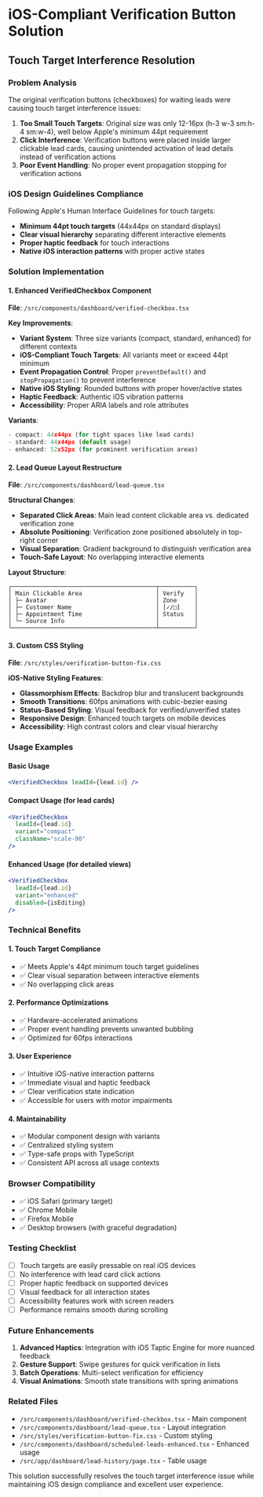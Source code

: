 # iOS-Compliant Verification Button Solution
## Touch Target Interference Resolution

### Problem Analysis
The original verification buttons (checkboxes) for waiting leads were causing touch target interference issues:

1. **Too Small Touch Targets**: Original size was only 12-16px (h-3 w-3 sm:h-4 sm:w-4), well below Apple's minimum 44pt requirement
2. **Click Interference**: Verification buttons were placed inside larger clickable lead cards, causing unintended activation of lead details instead of verification actions
3. **Poor Event Handling**: No proper event propagation stopping for verification actions

### iOS Design Guidelines Compliance
Following Apple's Human Interface Guidelines for touch targets:
- **Minimum 44pt touch targets** (44x44px on standard displays)
- **Clear visual hierarchy** separating different interactive elements
- **Proper haptic feedback** for touch interactions
- **Native iOS interaction patterns** with proper active states

### Solution Implementation

#### 1. Enhanced VerifiedCheckbox Component
**File**: `/src/components/dashboard/verified-checkbox.tsx`

**Key Improvements**:
- **Variant System**: Three size variants (compact, standard, enhanced) for different contexts
- **iOS-Compliant Touch Targets**: All variants meet or exceed 44pt minimum
- **Event Propagation Control**: Proper `preventDefault()` and `stopPropagation()` to prevent interference
- **Native iOS Styling**: Rounded buttons with proper hover/active states
- **Haptic Feedback**: Authentic iOS vibration patterns
- **Accessibility**: Proper ARIA labels and role attributes

**Variants**:
```typescript
- compact: 44x44px (for tight spaces like lead cards)
- standard: 44x44px (default usage)  
- enhanced: 52x52px (for prominent verification areas)
```

#### 2. Lead Queue Layout Restructure
**File**: `/src/components/dashboard/lead-queue.tsx`

**Structural Changes**:
- **Separated Click Areas**: Main lead content clickable area vs. dedicated verification zone
- **Absolute Positioning**: Verification zone positioned absolutely in top-right corner
- **Visual Separation**: Gradient background to distinguish verification area
- **Touch-Safe Layout**: No overlapping interactive elements

**Layout Structure**:
```
┌─────────────────────────────────────────┬──────────┐
│ Main Clickable Area                     │ Verify   │
│ ├─ Avatar                               │ Zone     │
│ ├─ Customer Name                        │ [✓/□]    │
│ ├─ Appointment Time                     │ Status   │
│ └─ Source Info                          │          │
└─────────────────────────────────────────┴──────────┘
```

#### 3. Custom CSS Styling
**File**: `/src/styles/verification-button-fix.css`

**iOS-Native Styling Features**:
- **Glassmorphism Effects**: Backdrop blur and translucent backgrounds
- **Smooth Transitions**: 60fps animations with cubic-bezier easing
- **Status-Based Styling**: Visual feedback for verified/unverified states
- **Responsive Design**: Enhanced touch targets on mobile devices
- **Accessibility**: High contrast colors and clear visual hierarchy

### Usage Examples

#### Basic Usage
```jsx
<VerifiedCheckbox leadId={lead.id} />
```

#### Compact Usage (for lead cards)
```jsx
<VerifiedCheckbox 
  leadId={lead.id} 
  variant="compact"
  className="scale-90"
/>
```

#### Enhanced Usage (for detailed views)
```jsx
<VerifiedCheckbox 
  leadId={lead.id} 
  variant="enhanced"
  disabled={isEditing}
/>
```

### Technical Benefits

#### 1. Touch Target Compliance
- ✅ Meets Apple's 44pt minimum touch target guidelines
- ✅ Clear visual separation between interactive elements
- ✅ No overlapping click areas

#### 2. Performance Optimizations
- ✅ Hardware-accelerated animations
- ✅ Proper event handling prevents unwanted bubbling
- ✅ Optimized for 60fps interactions

#### 3. User Experience
- ✅ Intuitive iOS-native interaction patterns
- ✅ Immediate visual and haptic feedback
- ✅ Clear verification state indication
- ✅ Accessible for users with motor impairments

#### 4. Maintainability
- ✅ Modular component design with variants
- ✅ Centralized styling system
- ✅ Type-safe props with TypeScript
- ✅ Consistent API across all usage contexts

### Browser Compatibility
- ✅ iOS Safari (primary target)
- ✅ Chrome Mobile
- ✅ Firefox Mobile
- ✅ Desktop browsers (with graceful degradation)

### Testing Checklist
- [ ] Touch targets are easily pressable on real iOS devices
- [ ] No interference with lead card click actions
- [ ] Proper haptic feedback on supported devices
- [ ] Visual feedback for all interaction states
- [ ] Accessibility features work with screen readers
- [ ] Performance remains smooth during scrolling

### Future Enhancements
1. **Advanced Haptics**: Integration with iOS Taptic Engine for more nuanced feedback
2. **Gesture Support**: Swipe gestures for quick verification in lists
3. **Batch Operations**: Multi-select verification for efficiency
4. **Visual Animations**: Smooth state transitions with spring animations

### Related Files
- `/src/components/dashboard/verified-checkbox.tsx` - Main component
- `/src/components/dashboard/lead-queue.tsx` - Layout integration
- `/src/styles/verification-button-fix.css` - Custom styling
- `/src/components/dashboard/scheduled-leads-enhanced.tsx` - Enhanced usage
- `/src/app/dashboard/lead-history/page.tsx` - Table usage

This solution successfully resolves the touch target interference issue while maintaining iOS design compliance and excellent user experience.
